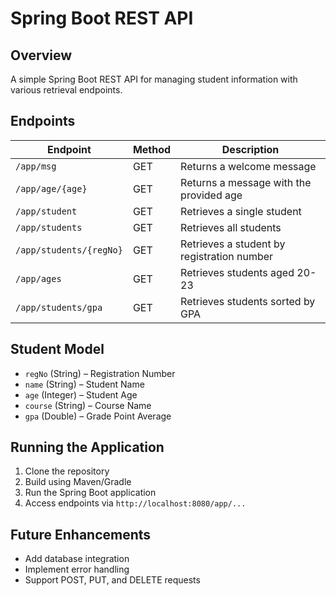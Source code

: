 # Spring Boot REST API  

## Overview  
A simple Spring Boot REST API for managing student information with various retrieval endpoints.    

## Endpoints  

| Endpoint | Method | Description |
|----------|--------|-------------|
| `/app/msg` | GET | Returns a welcome message |
| `/app/age/{age}` | GET | Returns a message with the provided age |
| `/app/student` | GET | Retrieves a single student |
| `/app/students` | GET | Retrieves all students |
| `/app/students/{regNo}` | GET | Retrieves a student by registration number |
| `/app/ages` | GET | Retrieves students aged 20-23 |
| `/app/students/gpa` | GET | Retrieves students sorted by GPA |

## Student Model  
- `regNo` (String) – Registration Number  
- `name` (String) – Student Name  
- `age` (Integer) – Student Age  
- `course` (String) – Course Name  
- `gpa` (Double) – Grade Point Average  

## Running the Application  
1. Clone the repository  
2. Build using Maven/Gradle  
3. Run the Spring Boot application  
4. Access endpoints via `http://localhost:8080/app/...`  

## Future Enhancements  
- Add database integration  
- Implement error handling  
- Support POST, PUT, and DELETE requests  
